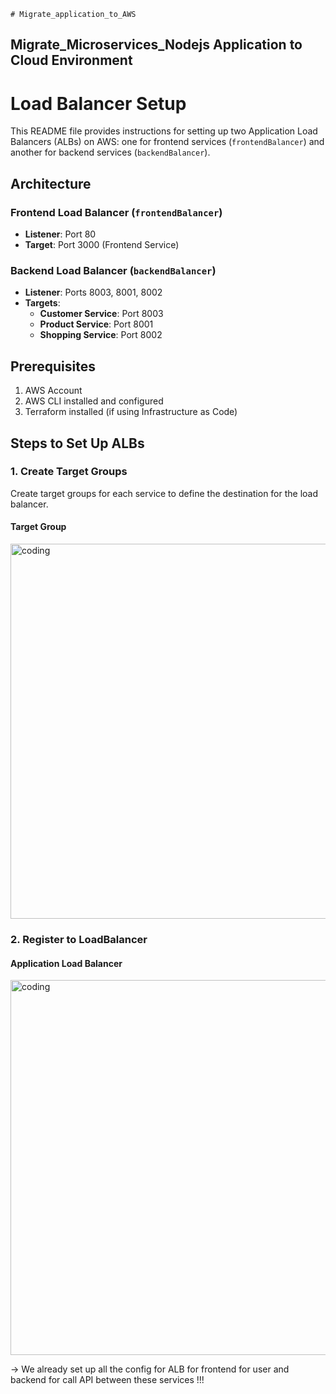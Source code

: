     # Migrate_application_to_AWS



## Migrate_Microservices_Nodejs Application to Cloud Environment

# Load Balancer Setup

This README file provides instructions for setting up two Application Load Balancers (ALBs) on AWS: one for frontend services (`frontendBalancer`) and another for backend services (`backendBalancer`). 

## Architecture

### Frontend Load Balancer (`frontendBalancer`)

- **Listener**: Port 80
- **Target**: Port 3000 (Frontend Service)

### Backend Load Balancer (`backendBalancer`)

- **Listener**: Ports 8003, 8001, 8002
- **Targets**:
  - **Customer Service**: Port 8003
  - **Product Service**: Port 8001
  - **Shopping Service**: Port 8002

## Prerequisites

1. AWS Account
2. AWS CLI installed and configured
3. Terraform installed (if using Infrastructure as Code)

## Steps to Set Up ALBs

### 1. Create Target Groups

Create target groups for each service to define the destination for the load balancer.

#### Target Group

<img align = "center" alt = "coding" width = "600" src = "https://blogger.googleusercontent.com/img/a/AVvXsEgBtcD2PYaIGJm4XSR2LGr_jggeEJjhjzW8xIT8hET_bF3_AlOKW0D7eWqrLnig_75-m_RHYnmBse_1ht9pYwDEl6dCIv4H0C4qboRXnTQwRHo0isEBTAzkLXcyayVS_emETGCKNfwHJF5eD9E2O70BhzQF2XAEHCP3lW8hdo0-RfznRL9HPFH8t2lgDyME">




### 2. Register to LoadBalancer

#### Application Load Balancer

<img align = "center" alt = "coding" width = "600" src = "https://blogger.googleusercontent.com/img/a/AVvXsEhOr8La1vAwRSWv3vLhFKpf82ArIUTKbxLnuHEVB5Dc2hQ3USJfqrlldE42eQ3QzFnlo1VWVo-yrURNmX3qCOS-J902ylKHrgWHc1Cht6hugEQFlvu-uEQCWhJO8nuR4p7Isa0Tzcc82UoBAO4K65GgPK4a8UcrlcnXVNEqfDC3iqWl3TEwy_jonCPLbV7f">



-> We already set up all the config for ALB for frontend for user and backend for call API between these services !!!

